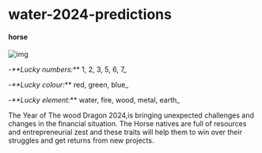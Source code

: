 # water-2024-predictions

#### horse

![img](https://media.istockphoto.com/id/186400387/vector/year-of-the-horse-paper-cut-art.jpg?s=612x612&w=0&k=20&c=zhxETuzSRRCxHtqnlBi3mRQHhrNbbpt-jh6jj8pQl60=)

-_\*\*Lucky numbers:_\*\* 1, 2, 3, 5, 6, 7\_

-_\*\*Lucky colour:_\*\* red, green, blue\_

-_\*\*Lucky element:_\*\* water, fire, wood, metal, earth\_

The Year of The wood Dragon 2024,is bringing unexpected challenges and changes in the financial situation. The Horse natives are full of resources and entrepreneurial zest and these traits will help them to win over their struggles and get returns from new projects.
